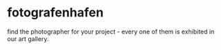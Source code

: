 # fotografenhafen
find the photographer for your project - every one of them is exhibited in our art gallery.
